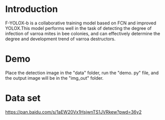 # Introduction
F-YOLOX-b is a collaborative training model based on FCN and improved YOLOX.This model performs well in the task of detecting the degree of infection of varroa mites in bee colonies, and can effectively determine the degree and development trend of varroa destructors.
# Demo
Place the detection image in the "data" folder, run the "demo. py" file, and the output image will be in the "img_out" folder.
# Data set
https://pan.baidu.com/s/1aEW20Vx1HsjwnTS1JVRkew?pwd=36y2 
